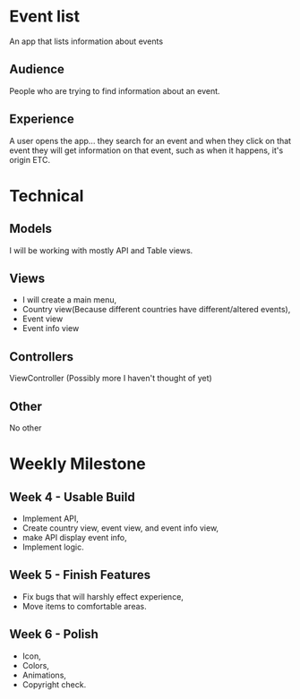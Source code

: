 # Event list
An app that lists information about events
​
## Audience
People who are trying to find information about an event.
​
## Experience
A user opens the app... they search for an event and when they click on that event they will get information on that event, such as when it happens, it's origin ETC.
​
# Technical
## Models
I will be working with mostly API and Table views.
​
## Views
- I will create a main menu,
- Country view(Because different countries have different/altered events),
- Event view
- Event info view
​
## Controllers
ViewController
(Possibly more I haven't thought of yet)
​
## Other
No other
​
# Weekly Milestone
## Week 4 - Usable Build
- Implement API,
- Create country view, event view, and event info view,
- make API display event info,
- Implement logic.
​
## Week 5 - Finish Features
- Fix bugs that will harshly effect experience,
- Move items to comfortable areas.
​
## Week 6 - Polish
- Icon,
- Colors,
- Animations,
- Copyright check.
